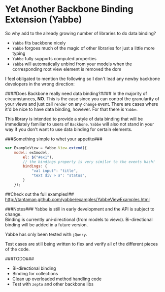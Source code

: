 Yet Another Backbone Binding Extension (Yabbe)
====

So why add to the already growing number of libraries to do data binding?  

* `Yabbe` fits backbone nicely
* `Yabbe` forgoes much of the magic of other libraries for just a little more typing
* `Yabbe` fully supports computed properties
* `Yabbe` will automatically unbind from your models when the corresponding root view element is removed the dom

I feel obligated to mention the following so I don't lead any newby backbone developers in the wrong direction:

####Does Backbone really need data binding?####
In the majority of circumstances, **NO**. 
This is the case since you can control the granularity of your views and just 
call `render` on any `change` event.  There are cases where it'd be nice to have data binding, however.  For that there is `Yabbe`.

This library is intended to provide a style of data binding that will be immediately familiar to users of `Backbone`.  `Yabbe` will also not stand in your way if you don't want to use data binding for certain elements.

###Something simple to whet your appetite###
```javascript
var ExampleView = Yabbe.View.extend({
  	model: ex1model,
		el: $("#ex1"),
		// the bindings property is very similar to the events hash!
		bindings: {
			"val input": "title",
			"text div > a": "status",
		}
	});
```

##Check out the full examples!##
http://tantaman.github.com/yabbe/examples/YabbeViewExamples.html

###Notes###
Yabbe is still in early development and the API is subject to change.  
Binding is currently uni-directional (from models to views). Bi-directional binding will be added in a future version.

Yabbe has only been tested with `jQuery`.

Test cases are still being written to flex and verify all of the different pieces of the code.

###TODO###
* Bi-directional binding
* Binding for collections
* Clean up overloaded method handling code
* Test with `zepto` and other backbone libs
